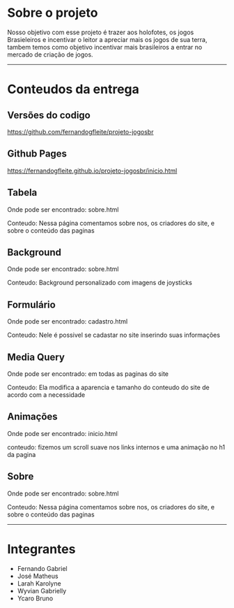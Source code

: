 # Sobre o projeto

Nosso objetivo com esse projeto é trazer aos holofotes, os jogos Brasieleiros e incentivar o leitor a apreciar mais os jogos de sua terra, tambem temos como objetivo incentivar mais brasileiros a entrar no mercado de criação de jogos.

---

# Conteudos da entrega

## Versões do codigo 

https://github.com/fernandogfleite/projeto-jogosbr

## Github Pages 

https://fernandogfleite.github.io/projeto-jogosbr/inicio.html

## Tabela

Onde pode ser encontrado: sobre.html

Conteudo: Nessa página comentamos sobre nos, os criadores do site, e sobre o conteúdo das paginas

## Background

Onde pode ser encontrado: sobre.html

Conteudo: Background personalizado com imagens de joysticks

## Formulário

Onde pode ser encontrado: cadastro.html

Conteudo: Nele é possivel se cadastar no site inserindo suas informações

## Media Query

Onde pode ser encontrado: em todas as paginas do site

Conteudo: Ela modifica a aparencia e tamanho do conteudo do site de acordo com a necessidade

## Animações

Onde pode ser encontrado: inicio.html

conteudo: fizemos um scroll suave nos links internos e uma animação no h1 da pagina 

## Sobre

Onde pode ser encontrado: sobre.html

Conteudo: Nessa página comentamos sobre nos, os criadores do site, e sobre o conteúdo das paginas

---

# Integrantes

* Fernando Gabriel
* José Matheus 
* Larah Karolyne
* Wyvian Gabrielly
* Ycaro Bruno